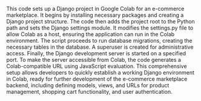This code sets up a Django project in Google Colab for an e-commerce marketplace. It begins by installing necessary packages and creating a Django project structure. The code then adds the project root to the Python path and sets the Django settings module. It modifies the settings.py file to allow Colab as a host, ensuring the application can run in the Colab environment. The script proceeds to run database migrations, creating the necessary tables in the database. A superuser is created for administrative access. Finally, the Django development server is started on a specified port. To make the server accessible from Colab, the code generates a Colab-compatible URL using JavaScript evaluation. This comprehensive setup allows developers to quickly establish a working Django environment in Colab, ready for further development of the e-commerce marketplace backend, including defining models, views, and URLs for product management, shopping cart functionality, and user authentication.

